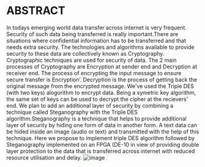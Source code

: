 # ABSTRACT

In todays emerging world data transfer across internet is very frequent. Security of such data being transferred is really important.There are situations where confidential information has to be transferred and that needs extra security. The technologies and algorithms available to provide security to these data are collectively known as Cryptography. Cryptographic techniques are used for security of data. The 2 main processes of Cryptography are Encryption at sender end and Decryption at receiver end. The process of encrypting the input message to ensure secure transfer is Encryption‘. Decryption is the process of getting back the original message from the encrypted message. We've used the Triple DES (with two keys) alogorithm to encrypt data. Being a symetric key algorithm, the same set of keys can be used to decrypt the cipher at the recievers' end. We plan to add an additional layer of security by combining a technique called Steganography with the Triple DES algorithm.Steganography is a technique that helps to provide
additional layer of security by hiding one form of data in another form. A text data can be hided inside an image (audio or text) and transmitted with the help of this technique. Here we propose to implement triple DES algorithm followed by Steganography implemented on an FPGA (DE-10 in view of providing double layer protection to the data that is transferred across internet with reduced resource utilisation and delay.
![image](https://github.com/user-attachments/assets/c0a5ac28-8541-47bd-9385-3cb0bcbb5c3e)

